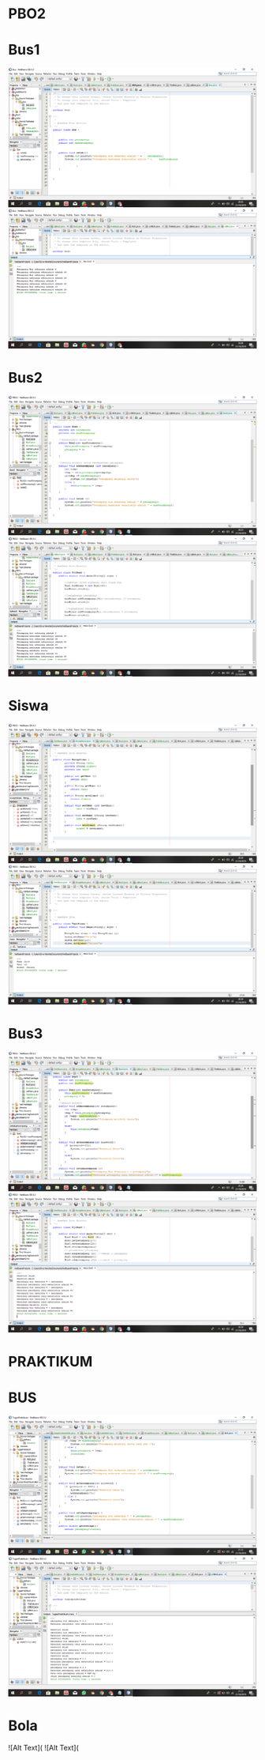 # PBO2

# Bus1
![Alt Text](https://github.com/divamaretta/PBO2/blob/master/Screenshot%20(368).png)
![Alt Text](https://github.com/divamaretta/PBO2/blob/master/Screenshot%20(369).png)

# Bus2
![Alt Text](https://github.com/divamaretta/PBO2/blob/master/Screenshot%20(370).png)
![Alt Text](https://github.com/divamaretta/PBO2/blob/master/Screenshot%20(371).png)

# Siswa
![Alt Text](https://github.com/divamaretta/PBO2/blob/master/Screenshot%20(373).png)
![Alt Text](https://github.com/divamaretta/PBO2/blob/master/Screenshot%20(375).png)

# Bus3 
![Alt Text](https://github.com/divamaretta/PBO2/blob/master/Screenshot%20(376).png)
![Alt Text](https://github.com/divamaretta/PBO2/blob/master/Screenshot%20(377).png)


# PRAKTIKUM 

# BUS 
![Alt Text](https://github.com/divamaretta/PBO2/blob/master/Screenshot%20(378).png)
![Alt Text](https://github.com/divamaretta/PBO2/blob/master/Screenshot%20(379).png)

# Bola 
![Alt Text](
![Alt Text](
